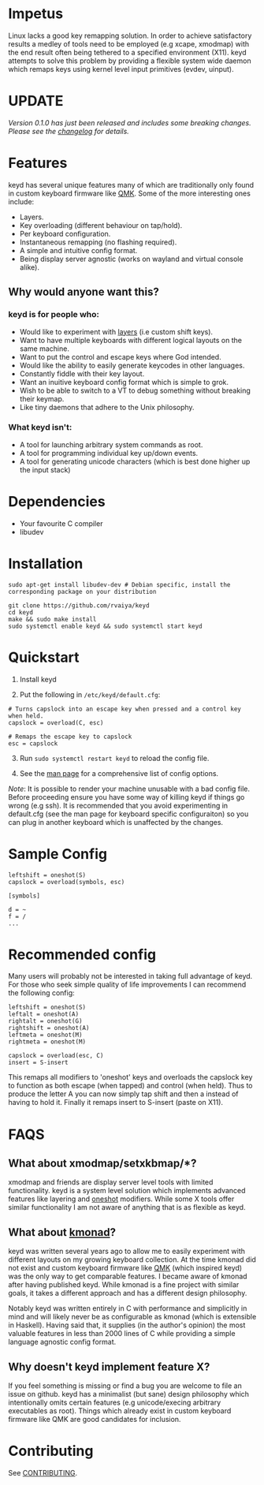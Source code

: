# Impetus

Linux lacks a good key remapping solution. In order to achieve satisfactory
results a medley of tools need to be employed (e.g xcape, xmodmap) with the end
result often being tethered to a specified environment (X11). keyd attempts to
solve this problem by providing a flexible system wide daemon which remaps keys
using kernel level input primitives (evdev, uinput).

# UPDATE

*Version 0.1.0 has just been released and includes some breaking changes. Please see the [changelog](CHANGELOG.md) for details.*

# Features

keyd has several unique features many of which are traditionally only
found in custom keyboard firmware like [QMK](https://github.com/qmk/qmk_firmware).
Some of the more interesting ones include:

- Layers.
- Key overloading (different behaviour on tap/hold).
- Per keyboard configuration.
- Instantaneous remapping (no flashing required).
- A simple and intuitive config format.
- Being display server agnostic (works on wayland and virtual console alike).

## Why would anyone want this?

### keyd is for people who:

 - Would like to experiment with [layers](https://beta.docs.qmk.fm/using-qmk/software-features/feature_layers) (i.e custom shift keys).
 - Want to have multiple keyboards with different logical layouts on the same machine.
 - Want to put the control and escape keys where God intended.
 - Would like the ability to easily generate keycodes in other languages.
 - Constantly fiddle with their key layout.
 - Want an inuitive keyboard config format which is simple to grok.
 - Wish to be able to switch to a VT to debug something without breaking their keymap.
 - Like tiny daemons that adhere to the Unix philosophy.

### What keyd isn't:

 - A tool for launching arbitrary system commands as root.
 - A tool for programming individual key up/down events.
 - A tool for generating unicode characters (which is best done higher up the input stack)

# Dependencies

 - Your favourite C compiler
 - libudev

# Installation

    sudo apt-get install libudev-dev # Debian specific, install the corresponding package on your distribution

    git clone https://github.com/rvaiya/keyd
    cd keyd
    make && sudo make install
    sudo systemctl enable keyd && sudo systemctl start keyd

# Quickstart

1. Install keyd

2. Put the following in `/etc/keyd/default.cfg`:

```
# Turns capslock into an escape key when pressed and a control key when held.
capslock = overload(C, esc)

# Remaps the escape key to capslock
esc = capslock
```

3. Run `sudo systemctl restart keyd` to reload the config file.

4. See the [man page](man.md) for a comprehensive list of config options.

*Note*: It is possible to render your machine unusable with a bad config file.
Before proceeding ensure you have some way of killing keyd if things go wrong
(e.g ssh). It is recommended that you avoid experimenting in default.cfg (see
the man page for keyboard specific configuraiton) so you can plug in another
keyboard which is unaffected by the changes.

# Sample Config

    leftshift = oneshot(S)
    capslock = overload(symbols, esc)

    [symbols]

    d = ~
    f = /
    ...

# Recommended config

Many users will probably not be interested in taking full advantage of keyd.
For those who seek simple quality of life improvements I can recommend the
following config:

    leftshift = oneshot(S)
    leftalt = oneshot(A)
    rightalt = oneshot(G)
    rightshift = oneshot(A)
    leftmeta = oneshot(M)
    rightmeta = oneshot(M)

    capslock = overload(esc, C)
    insert = S-insert

This remaps all modifiers to 'oneshot' keys and overloads the capslock key to
function as both escape (when tapped) and control (when held). Thus to produce
the letter A you can now simply tap shift and then a instead of having to hold
it. Finally it remaps insert to S-insert (paste on X11).

# FAQS

## What about xmodmap/setxkbmap/*?

xmodmap and friends are display server level tools with limited functionality.
keyd is a system level solution which implements advanced features like
layering and
[oneshot](https://beta.docs.qmk.fm/using-qmk/software-features/one_shot_keys)
modifiers.  While some X tools offer similar functionality I am not aware of
anything that is as flexible as keyd.

## What about [kmonad](https://github.com/kmonad/kmonad)?

keyd was written several years ago to allow me to easily experiment with
different layouts on my growing keyboard collection. At the time kmonad did not
exist and custom keyboard firmware like
[QMK](https://github.com/qmk/qmk_firmware) (which inspired keyd) was the only
way to get comparable features. I became aware of kmonad after having published
keyd. While kmonad is a fine project with similar goals, it takes a different
approach and has a different design philosophy.

Notably keyd was written entirely in C with performance and simplicitly in
mind and will likely never be as configurable as kmonad (which is extensible
in Haskell). Having said that, it supplies (in the author's opinion) the
most valuable features in less than 2000 lines of C while providing
a simple language agnostic config format.

## Why doesn't keyd implement feature X?

If you feel something is missing or find a bug you are welcome to file an issue
on github. keyd has a minimalist (but sane) design philosophy which
intentionally omits certain features (e.g unicode/execing arbitrary executables
as root). Things which already exist in custom keyboard firmware like QMK are
good candidates for inclusion.

# Contributing

See [CONTRIBUTING](CONTRIBUTING.md).
